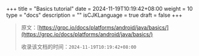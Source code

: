 +++
title = "Basics tutorial"
date = 2024-11-19T10:19:42+08:00
weight = 10
type = "docs"
description = ""
isCJKLanguage = true
draft = false
+++

> 原文：[https://grpc.io/docs/platforms/android/java/basics/](https://grpc.io/docs/platforms/android/java/basics/)
>
> 收录该文档的时间：`2024-11-19T10:19:42+08:00`
